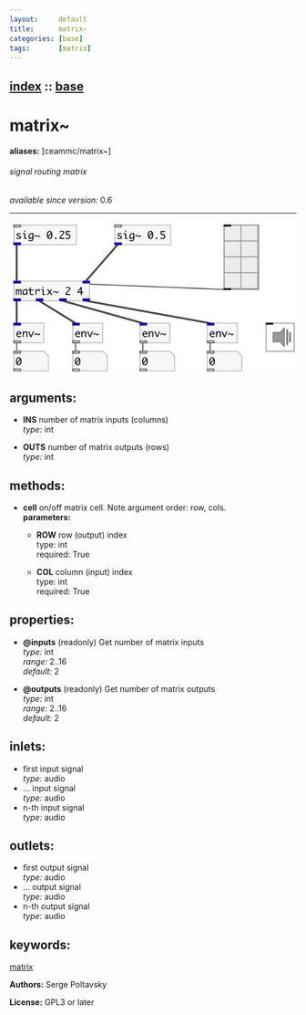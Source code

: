 ```yaml
---
layout:     default
title:      matrix~
categories: [base]
tags:       [matrix]
---
```

[index](index.html) :: [base](category_base.html)
---

# matrix~
**aliases:** [ceammc/matrix\~]


###### signal routing matrix

*available since version:* 0.6

---




[![example](../examples/img/matrix~.jpg)](../examples/pd/matrix~.pd)



## arguments:

* **INS**
number of matrix inputs (columns)<br>
_type:_ int<br>

* **OUTS**
number of matrix outputs (rows)<br>
_type:_ int<br>



## methods:

* **cell**
on/off matrix cell. Note argument order: row, cols.<br>
  __parameters:__
  - **ROW** row (output) index<br>
    type: int <br>
    required: True <br>

  - **COL** column (input) index<br>
    type: int <br>
    required: True <br>




## properties:

* **@inputs** (readonly)
Get number of matrix inputs<br>
_type:_ int<br>
_range:_ 2..16<br>
_default:_ 2<br>

* **@outputs** (readonly)
Get number of matrix outputs<br>
_type:_ int<br>
_range:_ 2..16<br>
_default:_ 2<br>



## inlets:

* first input signal<br>
_type:_ audio
* ... input signal<br>
_type:_ audio
* n-th input signal<br>
_type:_ audio



## outlets:

* first output signal<br>
_type:_ audio
* ... output signal<br>
_type:_ audio
* n-th output signal<br>
_type:_ audio



## keywords:

[matrix](keywords/matrix.html)






**Authors:** Serge Poltavsky




**License:** GPL3 or later





